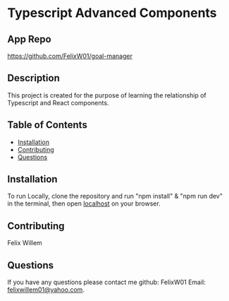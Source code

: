 # Typescript Advanced Components

## App Repo 
https://github.com/FelixW01/goal-manager

## Description
This project is created for the purpose of learning the relationship of Typescript and React components.

## Table of Contents
- [Installation](#installation)
- [Contributing](#contributing)
- [Questions](#questions)

## Installation
To run Locally, clone the repository and run "npm install" & "npm run dev" in the terminal, then open [localhost](http://127.0.0.1:5173/) on your browser.

## Contributing
Felix Willem

## Questions
If you have any questions please contact me github: FelixW01 Email: felixwillem01@yahoo.com.
